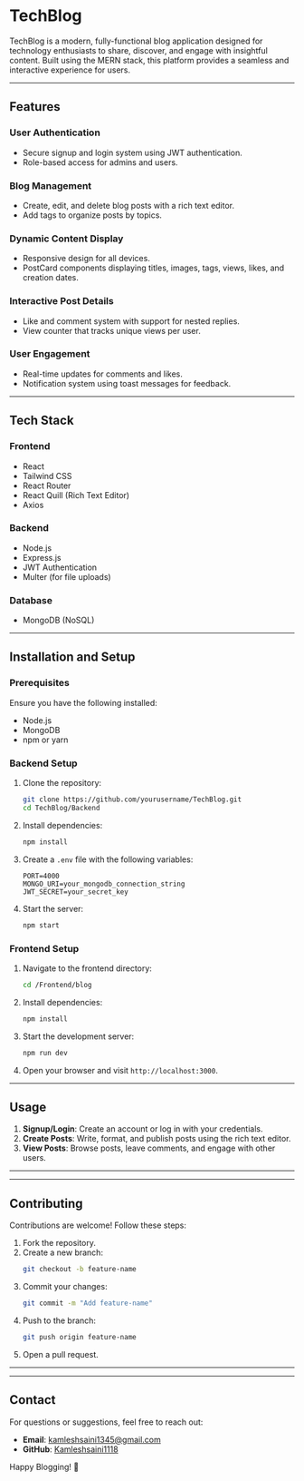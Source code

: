 # TechBlog
TechBlog is a modern, fully-functional blog application designed for technology enthusiasts to share, discover, and engage with insightful content. Built using the MERN stack, this platform provides a seamless and interactive experience for users.

---

## **Features**

### **User Authentication**
- Secure signup and login system using JWT authentication.
- Role-based access for admins and users.

### **Blog Management**
- Create, edit, and delete blog posts with a rich text editor.
- Add tags to organize posts by topics.

### **Dynamic Content Display**
- Responsive design for all devices.
- PostCard components displaying titles, images, tags, views, likes, and creation dates.

### **Interactive Post Details**
- Like and comment system with support for nested replies.
- View counter that tracks unique views per user.

### **User Engagement**
- Real-time updates for comments and likes.
- Notification system using toast messages for feedback.

---

## **Tech Stack**

### **Frontend**
- React
- Tailwind CSS
- React Router
- React Quill (Rich Text Editor)
- Axios

### **Backend**
- Node.js
- Express.js
- JWT Authentication
- Multer (for file uploads)

### **Database**
- MongoDB (NoSQL)
  
---

## **Installation and Setup**

### **Prerequisites**
Ensure you have the following installed:
- Node.js
- MongoDB
- npm or yarn

### **Backend Setup**
1. Clone the repository:
   ```bash
   git clone https://github.com/yourusername/TechBlog.git
   cd TechBlog/Backend
   ```
2. Install dependencies:
   ```bash
   npm install
   ```
3. Create a `.env` file with the following variables:
   ```env
   PORT=4000
   MONGO_URI=your_mongodb_connection_string
   JWT_SECRET=your_secret_key
   ```
4. Start the server:
   ```bash
   npm start
   ```

### **Frontend Setup**
1. Navigate to the frontend directory:
   ```bash
   cd /Frontend/blog
   ```
2. Install dependencies:
   ```bash
   npm install
   ```
3. Start the development server:
   ```bash
   npm run dev
   ```

4. Open your browser and visit `http://localhost:3000`.

---

## **Usage**

1. **Signup/Login**: Create an account or log in with your credentials.
2. **Create Posts**: Write, format, and publish posts using the rich text editor.
3. **View Posts**: Browse posts, leave comments, and engage with other users.

---
---

## **Contributing**

Contributions are welcome! Follow these steps:
1. Fork the repository.
2. Create a new branch:
   ```bash
   git checkout -b feature-name
   ```
3. Commit your changes:
   ```bash
   git commit -m "Add feature-name"
   ```
4. Push to the branch:
   ```bash
   git push origin feature-name
   ```
5. Open a pull request.

---
---

## **Contact**

For questions or suggestions, feel free to reach out:
- **Email**: kamleshsaini1345@gmail.com
- **GitHub**: [Kamleshsaini1118](https://github.com/Kamleshsaini1118)

Happy Blogging! 🚀
